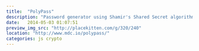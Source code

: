 ```yaml
---
title:  "PolyPass"
description: "Password generator using Shamir's Shared Secret algorithm"
date:   2014-05-03 01:07:51
preview_img_src: "http://placekitten.com/g/320/240"
location: "http://www.mdc.io/polypass/"
categories: js crypto
---
```

